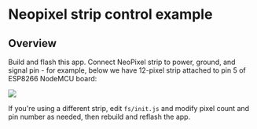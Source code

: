 # Neopixel strip control example

## Overview

Build and flash this app. Connect NeoPixel strip to power, ground, and
signal pin - for example, below we have 12-pixel strip attached
to pin 5 of ESP8266 NodeMCU board:

![](neopixel.gif)

If you're using a different strip, edit `fs/init.js` and modify
pixel count and pin number as needed, then rebuild and reflash the app.

